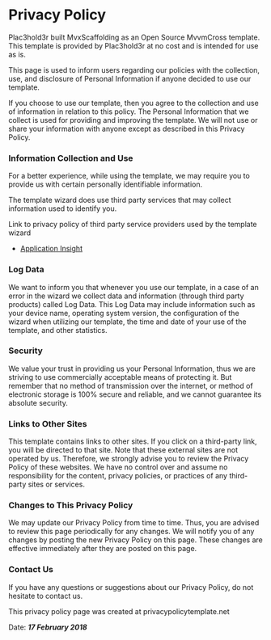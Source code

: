 # Privacy Policy

Plac3hold3r built MvxScaffolding as an Open Source MvvmCross template. This template is provided by Plac3hold3r at no cost and is intended for use as is.

This page is used to inform users regarding our policies with the collection, use, and disclosure of Personal Information if anyone decided to use our template.

If you choose to use our template, then you agree to the collection and use of information in relation to this policy. The Personal Information that we collect is used for providing and improving the template. We will not use or share your information with anyone except as described in this Privacy Policy.

### Information Collection and Use

For a better experience, while using the template, we may require you to provide us with certain personally identifiable information.

The template wizard does use third party services that may collect information used to identify you.

Link to privacy policy of third party service providers used by the template wizard

- [Application Insight](https://privacy.microsoft.com/en-us/privacystatement)

### Log Data

We want to inform you that whenever you use our template, in a case of an error in the wizard we collect data and information (through third party products) called Log Data. This Log Data may include information such as your device name, operating system version, the configuration of the wizard when utilizing our template, the time and date of your use of the template, and other statistics.

### Security

We value your trust in providing us your Personal Information, thus we are striving to use commercially acceptable means of protecting it. But remember that no method of transmission over the internet, or method of electronic storage is 100% secure and reliable, and we cannot guarantee its absolute security.

### Links to Other Sites

This template contains links to other sites. If you click on a third-party link, you will be directed to that site. Note that these external sites are not operated by us. Therefore, we strongly advise you to review the Privacy Policy of these websites. We have no control over and assume no responsibility for the content, privacy policies, or practices of any third-party sites or services.

### Changes to This Privacy Policy

We may update our Privacy Policy from time to time. Thus, you are advised to review this page periodically for any changes. We will notify you of any changes by posting the new Privacy Policy on this page. These changes are effective immediately after they are posted on this page.

### Contact Us

If you have any questions or suggestions about our Privacy Policy, do not hesitate to contact us.

This privacy policy page was created at privacypolicytemplate.net

Date: ___17 February 2018___
